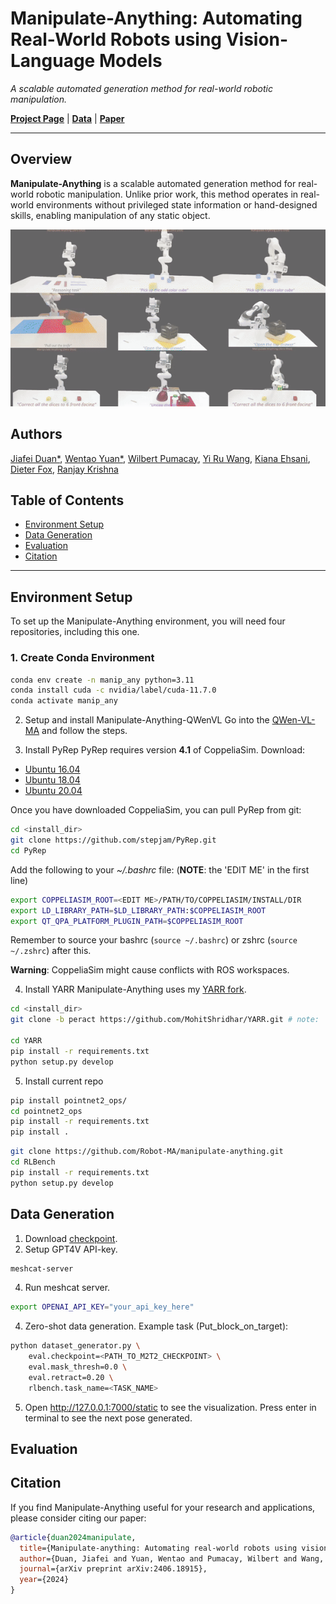 # Manipulate-Anything: Automating Real-World Robots using Vision-Language Models

*A scalable automated generation method for real-world robotic manipulation.*

[**Project Page**](https://robot-ma.github.io/) | [**Data**](https://drive.google.com/drive/folders/1bq3P8ywJkFMxemq9ywvj2b7LHsAhx2kg) | [**Paper**](https://robot-ma.github.io/MA_paper.pdf)

---

## Overview

**Manipulate-Anything** is a scalable automated generation method for real-world robotic manipulation. Unlike prior work, this method operates in real-world environments without privileged state information or hand-designed skills, enabling manipulation of any static object.

![Overview](overview.gif)

## Authors

[Jiafei Duan*](https://duanjiafei.com), [Wentao Yuan*](https://wentaoyuan.github.io), [Wilbert Pumacay](https://wpumacay.github.io), [Yi Ru Wang](https://helen9975.github.io/), [Kiana Ehsani](https://ehsanik.github.io/), [Dieter Fox](https://homes.cs.washington.edu/~fox), [Ranjay Krishna](https://ranjaykrishna.com)

## Table of Contents

- [Environment Setup](#environment-setup)
- [Data Generation](#data-generation)
- [Evaluation](#evaluation)
- [Citation](#citation)

---

## Environment Setup

To set up the Manipulate-Anything environment, you will need four repositories, including this one.

### 1. Create Conda Environment

```bash
conda env create -n manip_any python=3.11
conda install cuda -c nvidia/label/cuda-11.7.0
conda activate manip_any
```

2. Setup and install Manipulate-Anything-QWenVL
Go into the [QWen-VL-MA](https://github.com/Robot-MA/QWen-VL-MA) and follow the steps.

3. Install PyRep
PyRep requires version **4.1** of CoppeliaSim. Download: 
- [Ubuntu 16.04](https://www.coppeliarobotics.com/files/CoppeliaSim_Edu_V4_1_0_Ubuntu16_04.tar.xz)
- [Ubuntu 18.04](https://www.coppeliarobotics.com/files/CoppeliaSim_Edu_V4_1_0_Ubuntu18_04.tar.xz)
- [Ubuntu 20.04](https://www.coppeliarobotics.com/files/CoppeliaSim_Edu_V4_1_0_Ubuntu20_04.tar.xz)

Once you have downloaded CoppeliaSim, you can pull PyRep from git:

```bash
cd <install_dir>
git clone https://github.com/stepjam/PyRep.git
cd PyRep
```

Add the following to your *~/.bashrc* file: (__NOTE__: the 'EDIT ME' in the first line)

```bash
export COPPELIASIM_ROOT=<EDIT ME>/PATH/TO/COPPELIASIM/INSTALL/DIR
export LD_LIBRARY_PATH=$LD_LIBRARY_PATH:$COPPELIASIM_ROOT
export QT_QPA_PLATFORM_PLUGIN_PATH=$COPPELIASIM_ROOT
```

Remember to source your bashrc (`source ~/.bashrc`) or 
zshrc (`source ~/.zshrc`) after this.

**Warning**: CoppeliaSim might cause conflicts with ROS workspaces. 

4. Install YARR
Manipulate-Anything uses my [YARR fork](https://github.com/MohitShridhar/YARR/tree/peract).

```bash
cd <install_dir>
git clone -b peract https://github.com/MohitShridhar/YARR.git # note: 'peract' branch

cd YARR
pip install -r requirements.txt
python setup.py develop
```

5. Install current repo
```bash
pip install pointnet2_ops/
cd pointnet2_ops
pip install -r requirements.txt
pip install .
```

```bash
git clone https://github.com/Robot-MA/manipulate-anything.git
cd RLBench
pip install -r requirements.txt
python setup.py develop
```

## Data Generation

1. Download [checkpoint](https://drive.google.com/file/d/1ZK2IwhHcVk-hPEC0DSvtENYUi_n0lKYk/view?usp=sharing).
2. Setup GPT4V API-key.
```bash
meshcat-server
```  
4. Run meshcat server. 
```bash
export OPENAI_API_KEY="your_api_key_here"
```
4. Zero-shot data generation. Example task (Put_block_on_target):
```bash
python dataset_generator.py \
    eval.checkpoint=<PATH_TO_M2T2_CHECKPOINT> \
    eval.mask_thresh=0.0 \
    eval.retract=0.20 \
    rlbench.task_name=<TASK_NAME>
```
5. Open http://127.0.0.1:7000/static to see the visualization. Press enter in terminal to see the next pose generated.

## Evaluation




## Citation

If you find Manipulate-Anything useful for your research and applications, please consider citing our paper:
```bibtex
@article{duan2024manipulate,
  title={Manipulate-anything: Automating real-world robots using vision-language models},
  author={Duan, Jiafei and Yuan, Wentao and Pumacay, Wilbert and Wang, Yi Ru and Ehsani, Kiana and Fox, Dieter and Krishna, Ranjay},
  journal={arXiv preprint arXiv:2406.18915},
  year={2024}
}
```

